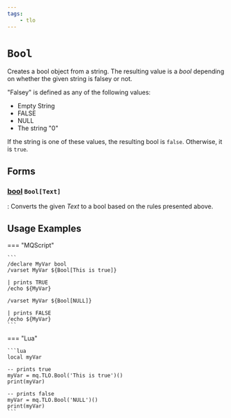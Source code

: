 ```yaml
---
tags:
    - tlo
---
```

# `Bool`

Creates a bool object from a string. The resulting value is a _bool_ depending on whether the given string is falsey or not.

"Falsey" is defined as any of the following values:

* Empty String
* FALSE
* NULL
* The string "0"

If the string is one of these values, the resulting bool is `false`. Otherwise, it is `true`.

## Forms

### [bool][bool] `Bool[Text]`

:   Converts the given _Text_ to a bool based on the rules presented above.



## Usage Examples

=== "MQScript"

    ```
    /declare MyVar bool
    /varset MyVar ${Bool[This is true]}

    | prints TRUE
    /echo ${MyVar}

    /varset MyVar ${Bool[NULL]}

    | prints FALSE
    /echo ${MyVar}
    ```

=== "Lua"

    ```lua
    local myVar

    -- prints true
    myVar = mq.TLO.Bool('This is true')()
    print(myVar)

    -- prints false
    myVar = mq.TLO.Bool('NULL')()
    print(myVar)
    ```
[int]: ../data-types/datatype-int.md
[string]: ../data-types/datatype-string.md
[achievementobj]: datatype-achievementobj.md
[bool]: ../data-types/datatype-bool.md
[time]: datatype-time.md
[achievement]: ../data-types/datatype-achievement.md
[achievementcat]: ../data-types/datatype-achievementcat.md
[altability]: datatype-altability.md
[spell]: datatype-spell.md
[bandolieritem]: #bandolieritem-datatype
[int64]: ../data-types/datatype-int64.md
[timestamp]: datatype-timestamp.md
[float]: ../data-types/datatype-float.md
[buff]: datatype-buff.md
[spawn]: ../data-types/datatype-spawn.md
[auratype]: datatype-auratype.md
[item]: datatype-item.md
[worldlocation]: datatype-worldlocation.md
[ticks]: datatype-ticks.md
[fellowship]: datatype-fellowship.md
[strinrg]: datatype-string.md
[xtarget]: datatype-xtarget.md
[dzmember]: datatype-dzmember.md
[window]: datatype-window.md
[zone]: datatype-zone.md
[fellowshipmember]: datatype-fellowshipmember.md
[class]: datatype-class.md
[heading]: datatype-heading.md
[ground]: datatype-ground.md
[inifile]: datatype-inifile.md
[inifilesection]: datatype-inifilesection.md
[inifilesectionkey]: datatype-inifilesectionkey.md
[double]: ../data-types/datatype-double.md
[invslot]: datatype-invslot.md
[augtype]: datatype-augtype.md
[itemspell]: datatype-itemspell.md
[evolving]: datatype-evolving.md
[keyringitem]: datatype-keyringitem.md
[raidmember]: datatype-raidmember.md
[body]: datatype-body.md
[cachedbuff]: datatype-cachedbuff.md
[deity]: datatype-deity.md
[race]: datatype-race.md
[taskmember]: datatype-task.md
[achievementmgr]: #achievementmgr-type
[itemfilterdata]: #itemfilterdata-type
[advlootitem]: #advlootitem-type
[alert]: #alert-type
[alertlist]: #alertlist-type
